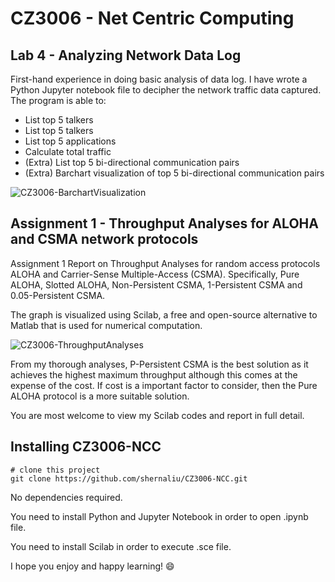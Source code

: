 
# CZ3006 - Net Centric Computing

## Lab 4 - Analyzing Network Data Log

First-hand experience in doing basic analysis of data log.
I have wrote a Python Jupyter notebook file to decipher the network traffic data captured.
The program is able to:
- List top 5 talkers
- List top 5 talkers
- List top 5 applications
- Calculate total traffic
- (Extra) List top 5 bi-directional communication pairs
- (Extra) Barchart visualization of top 5 bi-directional communication pairs

![CZ3006-BarchartVisualization](https://res.cloudinary.com/shernaliu/image/upload/v1599235406/github-never-delete/CZ3006-Lab4.png)

## Assignment 1 - Throughput Analyses for ALOHA and CSMA network protocols
Assignment 1 Report on Throughput Analyses for random access protocols ALOHA and Carrier-Sense Multiple-Access (CSMA). Specifically, Pure ALOHA, Slotted ALOHA, Non-Persistent CSMA, 1-Persistent CSMA and 0.05-Persistent CSMA.

The graph is visualized using Scilab, a free and open-source alternative to Matlab that is used for numerical computation.

![CZ3006-ThroughputAnalyses](https://res.cloudinary.com/shernaliu/image/upload/v1599235015/github-never-delete/NCC-ThroughputAnalysesALOHAandCSMA.png)

From my thorough analyses, P-Persistent CSMA is the best solution as it achieves the highest maximum throughput although this comes at the expense of the cost. If cost is a important factor to consider, then the Pure ALOHA protocol is a more suitable solution.

You are most welcome to view my Scilab codes and report in full detail.

## Installing CZ3006-NCC

```
# clone this project
git clone https://github.com/shernaliu/CZ3006-NCC.git
```

No dependencies required.

You need to install Python and Jupyter Notebook in order to open .ipynb file.

You need to install Scilab in order to execute .sce file.

I hope you enjoy and happy learning! :smile:
